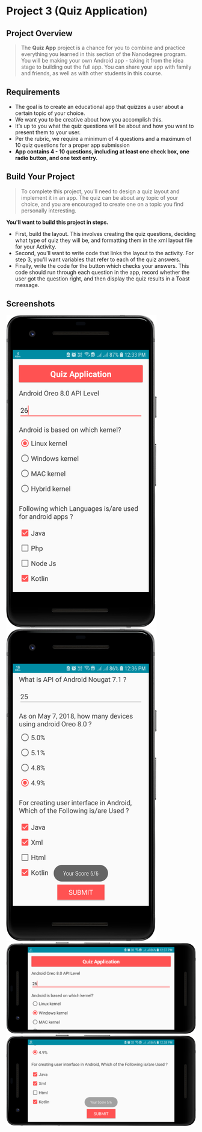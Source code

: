 # Project 3 (Quiz Application)
## Project Overview
 > The **Quiz App** project is a chance for you to combine and practice everything you learned in this section of the Nanodegree program. You will be making your own Android app - taking it from the idea stage to building out the full app. You can share your app with family and friends, as well as with other students in this course.
   
 
 ## Requirements
* The goal is to create an educational app that quizzes a user about a certain topic of your choice. 
* We want you to be creative about how you accomplish this. 
* It’s up to you what the quiz questions will be about and how you want to present them to your user.
* Per the rubric, we require a minimum of 4 questions and a maximum of 10 quiz questions for a proper app submission
* **App contains 4 - 10 questions, including at least one check box, one radio button, and one text entry.**
 
 ## Build Your Project
 >To complete this project, you'll need to design a quiz layout and implement it in an app. The quiz can be about any topic of your choice, and you are encouraged to create one on a topic you find personally interesting.
   
 **You'll want to build this project in steps.**
  * First, build the layout. This involves creating the quiz questions, deciding what type of quiz they will be, and formatting them in the xml layout file for your Activity.
  * Second, you'll want to write code that links the layout to the activity. For step 3, you'll want variables that refer to each of the quiz answers.
  * Finally, write the code for the button which checks your answers. This code should run through each question in the app, record whether the user got the question right, and then display the quiz results in a Toast message.
  
## Screenshots
 <img src="./Screenshots/1.png" width="400" /> &nbsp; 
 <img src="./Screenshots/3.png" width="400" />
 <br>
 <img src="./Screenshots/4.png" width="600" />
 <br>
 <img src="./Screenshots/5.png" width="600" /> 
